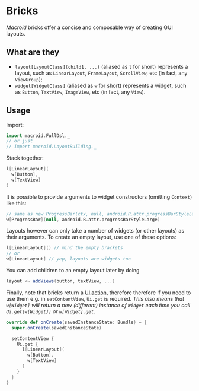 # Bricks

*Macroid* bricks offer a concise and composable way of creating GUI layouts.

## What are they

* `layout[LayoutClass](child1, ...)` (aliased as `l` for short) represents a layout, such as `LinearLayout`, `FrameLayout`, `ScrollView`, etc (in fact, any `ViewGroup`);
* `widget[WidgetClass]` (aliased as `w` for short) represents a widget, such as `Button`, `TextView`, `ImageView`, etc (in fact, any `View`).

## Usage

Import:

```scala
import macroid.FullDsl._
// or just
// import macroid.LayoutBuilding._
```

Stack together:

```scala
l[LinearLayout](
  w[Button],
  w[TextView]
)
```

It is possible to provide arguments to widget constructors (omitting `Context`) like this:

```scala
// same as new ProgressBar(ctx, null, android.R.attr.progressBarStyleLarge)
w[ProgressBar](null, android.R.attr.progressBarStyleLarge)
```

Layouts however can only take a number of widgets (or other layouts) as their arguments. To
create an empty layout, use one of these options:

```scala
l[LinearLayout]() // mind the empty brackets
// or
w[LinearLayout] // yep, layouts are widgets too
```

You can add children to an empty layout later by doing

```scala
layout <~ addViews(button, textView, ...)
```

Finally, note that bricks return a [UI action](UiActions.html), therefore therefore
if you need to use them e.g. in `setContentView`,
`Ui.get` is required. *This also means that `w[Widget]` will
return a new (different) instance of `Widget` each time you call `Ui.get(w[Widget])` or `w[Widget].get`*.

```scala
override def onCreate(savedInstanceState: Bundle) = {
  super.onCreate(savedInstanceState)

  setContentView {
    Ui.get {
      l[LinearLayout](
        w[Button],
        w[TextView]
      )
    }
  }
}
```






